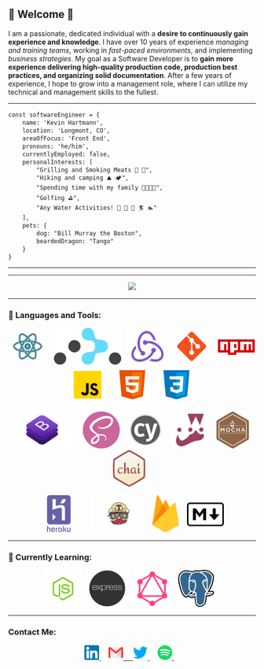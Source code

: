## 👋 Welcome 👋
I am a passionate, dedicated individual with a **desire to continuously gain experience and knowledge**. I have over 10 years of experience _managing and training teams_, working in _fast-paced environments_, and implementing _business strategies_. My goal as a Software Developer is to **gain more experience delivering high-quality production code, production best practices, and organizing solid documentation**. After a few years of experience, I hope to grow into a management role, where I can utilize my technical and management skills to the fullest.

***

```
const softwareEngineer = {
    name: 'Kevin Hartmann',
    location: 'Longmont, CO',
    areaOfFocus: 'Front End',
    pronouns: 'he/him',
    currentlyEmployed: false,
    personalInterests: [
        "Grilling and Smoking Meats 🍗 🍔",
        "Hiking and camping ⛰️ 🏕",
        "Spending time with my family 👨‍👩‍👧‍👦",
        "Golfing ⛳️",
        "Any Water Activities! 🌊 🎣 🤿 🏄‍ 🏊"
    ],
    pets: {
        dog: "Bill Murray the Boston",
        beardedDragon: "Tango"
    }
}
```
***

***

<p align="center"> 
  <img src="https://github-readme-stats.vercel.app/api?username=kevinhartmann23&theme=nord&show_icons=true"/>
</p>

***

<h3 align="left">🧠 Languages and Tools:</h3>

<p align="center">
<code><img alt='React' title='React' height="75" src="https://github.com/chandan-reddy-k/chandan-reddy-k/blob/master/assets/react.png"></code> &nbsp;&nbsp;
<code><img alt='React Router' title='React Router' height="75" src="/assets/reactrouter.png"></code> &nbsp;&nbsp;
<code><img alt='Redux' title='Redux' height="75" src="https://github.com/chandan-reddy-k/chandan-reddy-k/blob/master/assets/redux.png"></code> &nbsp;&nbsp;
<code><img alt='GIT' title='Git' height="75" src="https://github.com/chandan-reddy-k/chandan-reddy-k/blob/master/assets/git.png"></code> &nbsp;&nbsp;
<code><img alt='NPM' title='npm' height="75" src="https://github.com/chandan-reddy-k/chandan-reddy-k/blob/master/assets/npm.png"></code> &nbsp;&nbsp;
<code><img alt='JavaScript' title='JavaScript' height="75" src="https://github.com/chandan-reddy-k/chandan-reddy-k/blob/master/assets/js.png"></code> &nbsp;&nbsp;
<code><img alt='HTML' title='HTML' height="75" src="https://github.com/chandan-reddy-k/chandan-reddy-k/blob/master/assets/html.png"></code> &nbsp;&nbsp;
<code><img alt='CSS' title='CSS' height="75" src="https://github.com/chandan-reddy-k/chandan-reddy-k/blob/master/assets/css.png"></code>
&nbsp;&nbsp;
</p>
<p align="center">
<code><img alt='bootstrap' title='Bootstrap' height="75" src="/assets/bootstrap.png"></code> &nbsp;&nbsp;
<code><img alt='SASS' title='SASS' height="75" src="/assets/sass.png"></code> &nbsp;&nbsp;
<code><img alt='Cypress.io' title='Cypress.io' height="75" src="/assets/cypress.png"></code> &nbsp;&nbsp;
<code><img alt='Jest' title='Jest' height="75" src="/assets/jest.png"></code> &nbsp;&nbsp;
<code><img alt='Mocha' title='Mocha' height="75" src="/assets/mocha.png"></code> &nbsp;&nbsp;
<code><img alt='Chai' title='Chai' height="75" src="/assets/chai.png"></code> &nbsp;&nbsp;
</p>
<p align="center">
<code><img alt='Heroku' title='Heroku' height="75" src="/assets/heroku.png"></code> &nbsp;&nbsp;
<code><img alt='TravisCI' title='TravisCI' height="75" src="/assets/travis.png"></code> &nbsp;&nbsp;
<code><img alt='Google Firebase' title='Firebase' height="75" src="/assets/firebase.png"></code> &nbsp;&nbsp;
<code><img alt='Markdown' title='Markdown' height="75" src="/assets/markdown.png"></code> &nbsp;&nbsp;
</p>

***

<h3 align="left">🌱 Currently Learning:</h3>
<p align="center">
<code><img alt='node.js' title='node' height="75" src="/assets/node.png"></code> &nbsp;&nbsp;
<code><img alt='express.js' title='express' height="75" src="/assets/express.png"></code> &nbsp;&nbsp;
<code><img alt='graphQL' title='graphQL' height="75" src="/assets/graphql.png"></code> &nbsp;&nbsp;
<code><img alt='PostgresSQL' title='PostgreSQL' height="75" src="/assets/postgres.png"></code> &nbsp;&nbsp;
</p>

***

<h3 align="left">Contact Me:</h3>
<p align="center"> 
  <a href="https://www.linkedin.com/in/kevin-hartmann" target="_blank" rel="noopener noreferrer">
    <img src="https://github.com/chandan-reddy-k/chandan-reddy-k/blob/master/assets/linkedin.svg" width="30px"    alt="LinkedIn">
  </a>
  &nbsp; &nbsp;
  <a href="mailto:kevinhartmann23@gmail.com">
    <img alt='ealt='' mail me!' src="https://github.com/chandan-reddy-k/chandan-reddy-k/blob/master/assets/gmail.svg" width="30px" alt="email"
  </a>
  &nbsp; &nbsp;
  <a href="https://twitter.com/kevinhartmann23" target="_blank" rel="noopener noreferrer">
    <img alt='visit my twitter'src="https://github.com/chandan-reddy-k/chandan-reddy-k/blob/master/assets/twitter.svg" width="30px" alt="Twitter">
  </a>
  &nbsp; &nbsp;
  <a href="https://open.spotify.com/user/kevinhartmann23?si=OuDXJdVIQa2bW0TY9KBw3A&nd=1" target="_blank" rel="noopener noreferrer">
    <img alt='visit my spotify' src="/assets/spotify.png" width="30px"/>
  </a>
   &nbsp; &nbsp;
</p>

<!-- **kevinhartmann23/kevinhartmann23** is a ✨ _special_ ✨ repository because its `README.md` (this file) appears on your GitHub profile. -->
